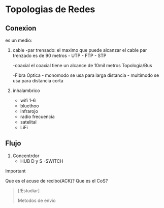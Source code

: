 # Topologias de Redes
## Conexion

es un medio:
1. cable
    -par trensado:
    el maximo que puede alcanzar el cable par trenzado es de 90 metros
        - UTP
        - FTP
        - STP

    -coaxial
    el coaxial tiene un alcance de 10mil metros
        Topologia/Bus

    -Fibra Optica
        - monomodo
        se usa para larga distancia 
        - multimodo
        se usa para distancia corta
1. inhalambrico
    - wifi 1-6
    - bluethoo
    - infrarojo
    - radio frecuencia
    - satelital
    - LiFi


## Flujo

1. Concentrdor
    - HUB
    D y S
    -SWITCH

>[!IMPORTANT]
>
>Que es el acuse de recibo(ACK)?
>Que es el CoS?

>[!Estudiar]
>
>Metodos de envio